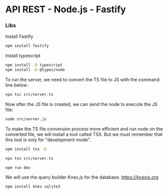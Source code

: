 
# API REST - Node.js - Fastify

### Libs
Install Fastify
```sh
npm install fastify
```

Install typescript
```sh
npm install -D typescript
npm install -D @types/node
```

To run the server, we need to convert the TS file to JS with the command line below:
```sh
npx tsc src/server.ts
```

Now after the JS file is created, we can send the node to execute the JS file:
```sh
node src/server.js
```

To make the TS file conversion process more efficient and run node on the converted file, we will install a tool called TSX. But we must remember that this tool is only for "development mode".
```sh
npm install tsx -D
```
```sh
npx tsx src/server.ts
```
```sh
npm run dev
```

We will use the query builder Knex.js for the database.
https://knexjs.org
```sh
npm install knex sqlite3
```